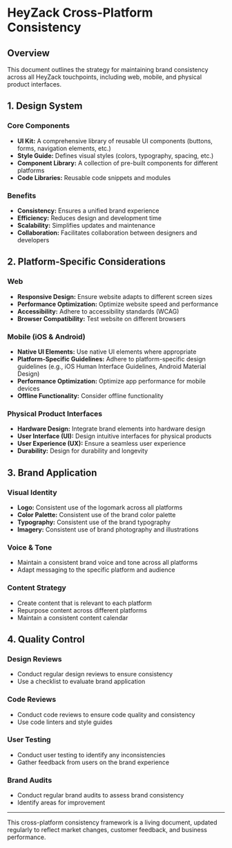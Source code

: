 # HeyZack Cross-Platform Consistency

## Overview

This document outlines the strategy for maintaining brand consistency across all HeyZack touchpoints, including web, mobile, and physical product interfaces.

## 1. Design System

### Core Components
- **UI Kit:** A comprehensive library of reusable UI components (buttons, forms, navigation elements, etc.)
- **Style Guide:** Defines visual styles (colors, typography, spacing, etc.)
- **Component Library:** A collection of pre-built components for different platforms
- **Code Libraries:** Reusable code snippets and modules

### Benefits
- **Consistency:** Ensures a unified brand experience
- **Efficiency:** Reduces design and development time
- **Scalability:** Simplifies updates and maintenance
- **Collaboration:** Facilitates collaboration between designers and developers

## 2. Platform-Specific Considerations

### Web
- **Responsive Design:** Ensure website adapts to different screen sizes
- **Performance Optimization:** Optimize website speed and performance
- **Accessibility:** Adhere to accessibility standards (WCAG)
- **Browser Compatibility:** Test website on different browsers

### Mobile (iOS & Android)
- **Native UI Elements:** Use native UI elements where appropriate
- **Platform-Specific Guidelines:** Adhere to platform-specific design guidelines (e.g., iOS Human Interface Guidelines, Android Material Design)
- **Performance Optimization:** Optimize app performance for mobile devices
- **Offline Functionality:** Consider offline functionality

### Physical Product Interfaces
- **Hardware Design:** Integrate brand elements into hardware design
- **User Interface (UI):** Design intuitive interfaces for physical products
- **User Experience (UX):** Ensure a seamless user experience
- **Durability:** Design for durability and longevity

## 3. Brand Application

### Visual Identity
- **Logo:** Consistent use of the logomark across all platforms
- **Color Palette:** Consistent use of the brand color palette
- **Typography:** Consistent use of the brand typography
- **Imagery:** Consistent use of brand photography and illustrations

### Voice & Tone
- Maintain a consistent brand voice and tone across all platforms
- Adapt messaging to the specific platform and audience

### Content Strategy
- Create content that is relevant to each platform
- Repurpose content across different platforms
- Maintain a consistent content calendar

## 4. Quality Control

### Design Reviews
- Conduct regular design reviews to ensure consistency
- Use a checklist to evaluate brand application

### Code Reviews
- Conduct code reviews to ensure code quality and consistency
- Use code linters and style guides

### User Testing
- Conduct user testing to identify any inconsistencies
- Gather feedback from users on the brand experience

### Brand Audits
- Conduct regular brand audits to assess brand consistency
- Identify areas for improvement

---

This cross-platform consistency framework is a living document, updated regularly to reflect market changes, customer feedback, and business performance.
